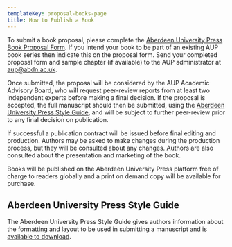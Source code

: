 ```yaml
---
templateKey: proposal-books-page
title: How to Publish a Book
---
```

To submit a book proposal, please complete the [Aberdeen University Press Book Proposal Form](/assets/AUP_Book_Proposal_Form_v2.pdf). If you intend your book to be part of an existing AUP book series then indicate this on the proposal form. Send your completed proposal form and sample chapter (if available) to the AUP administrator at [aup@abdn.ac.uk](mailto:aup@abdn.ac.uk).

Once submitted, the proposal will be considered by the AUP Academic Advisory Board, who will request peer-review reports from at least two independent experts before making a final decision. If the proposal is accepted, the full manuscript should then be submitted, using the [Aberdeen University Press Style Guide](/assets/AUP_Author_Style_Guide_v2.docx), and will be subject to further peer-review prior to any final decision on publication. 

If successful a publication contract will be issued before final editing and production. Authors may be asked to make changes during the production process, but they will be consulted about any changes. Authors are also consulted about the presentation and marketing of the book. 

Books will be published on the Aberdeen University Press platform free of charge to readers globally and a print on demand copy will be available for purchase. 

## Aberdeen University Press Style Guide

The Aberdeen University Press Style Guide gives authors information about the formatting and layout to be used in submitting a manuscript and is [available to download](/assets/AUP_Author_Style_Guide_v2.docx).